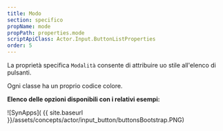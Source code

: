 ```yaml
---
title: Modo
section: specifico
propName: mode
propPath: properties.mode
scriptApiClass: Actor.Input.ButtonListProperties
order: 5
---
```

La proprietà specifica `Modalità` consente di attribuire uo stile all'elenco di pulsanti.

Ogni classe ha un proprio codice colore.

**Elenco delle opzioni disponibili con i relativi esempi:**

![SynApps]( {{ site.baseurl }}/assets/concepts/actor/input_button/buttonsBootstrap.PNG)
